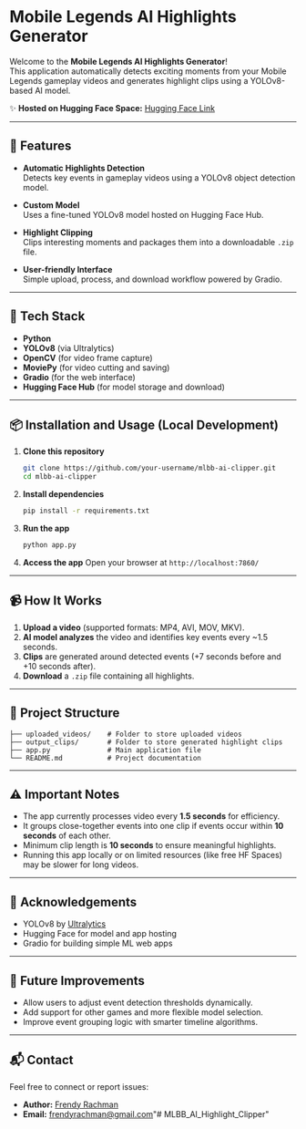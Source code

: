 # Mobile Legends AI Highlights Generator

Welcome to the **Mobile Legends AI Highlights Generator**!  
This application automatically detects exciting moments from your Mobile Legends gameplay videos and generates highlight clips using a YOLOv8-based AI model.

✨ **Hosted on Hugging Face Space:** [Hugging Face Link](https://huggingface.co/spaces/frendyrachman/mlbb-ai-clipper)

---

## 🚀 Features

- **Automatic Highlights Detection**  
  Detects key events in gameplay videos using a YOLOv8 object detection model.

- **Custom Model**  
  Uses a fine-tuned YOLOv8 model hosted on Hugging Face Hub.

- **Highlight Clipping**  
  Clips interesting moments and packages them into a downloadable `.zip` file.

- **User-friendly Interface**  
  Simple upload, process, and download workflow powered by Gradio.

---

## 🧰 Tech Stack

- **Python**  
- **YOLOv8** (via Ultralytics)
- **OpenCV** (for video frame capture)
- **MoviePy** (for video cutting and saving)
- **Gradio** (for the web interface)
- **Hugging Face Hub** (for model storage and download)

---

## 📦 Installation and Usage (Local Development)

1. **Clone this repository**
   ```bash
   git clone https://github.com/your-username/mlbb-ai-clipper.git
   cd mlbb-ai-clipper
   ```

2. **Install dependencies**
   ```bash
   pip install -r requirements.txt
   ```

3. **Run the app**
   ```bash
   python app.py
   ```

4. **Access the app**
   Open your browser at `http://localhost:7860/`

---

## 📹 How It Works

1. **Upload a video** (supported formats: MP4, AVI, MOV, MKV).
2. **AI model analyzes** the video and identifies key events every ~1.5 seconds.
3. **Clips** are generated around detected events (+7 seconds before and +10 seconds after).
4. **Download** a `.zip` file containing all highlights.

---

## 📁 Project Structure

```
├── uploaded_videos/    # Folder to store uploaded videos
├── output_clips/       # Folder to store generated highlight clips
├── app.py              # Main application file
└── README.md           # Project documentation
```

---

## ⚠️ Important Notes

- The app currently processes video every **1.5 seconds** for efficiency.
- It groups close-together events into one clip if events occur within **10 seconds** of each other.
- Minimum clip length is **10 seconds** to ensure meaningful highlights.
- Running this app locally or on limited resources (like free HF Spaces) may be slower for long videos.

---

## 🤝 Acknowledgements

- YOLOv8 by [Ultralytics](https://ultralytics.com/)
- Hugging Face for model and app hosting
- Gradio for building simple ML web apps

---

## 📢 Future Improvements

- Allow users to adjust event detection thresholds dynamically.
- Add support for other games and more flexible model selection.
- Improve event grouping logic with smarter timeline algorithms.

---

## 📬 Contact

Feel free to connect or report issues:

- **Author:** [Frendy Rachman](https://huggingface.co/spaces/frendyrachman/mlbb-ai-auto-clipper)
- **Email:** frendyrachman@gmail.com"# MLBB_AI_Highlight_Clipper" 
